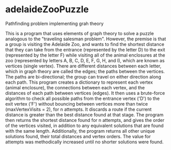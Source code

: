 # adelaideZooPuzzle
Pathfinding problem implementing grah theory

This is a program that uses elements of graph theory to solve a puzzle
analogous to the "traveling salesman problem". However, the premise
is that a group is visiting the Adelaide Zoo, and wants to find the shortest
distance that they can take from the entrance (represented by the
letter D) to the exit (represented by the letter F) while visiting all
of the animal enclosures at the zoo (represented by letters A, B, C, D, E, F,
G, H, and I), which are known as vertices (single vertex). There are different
distances between each letter, which in graph theory are called the edges; the
paths between the vertices. The paths are bi-directional; the group
can travel on either direction along each path. This program creates a
dictionary to represent each vertex (animal enclosure), the connections between
each vertex, and the distances of each path between vertices (edges).
It then uses a brute-force algorithm to check all possible paths from the
entrance vertex ('D') to the exit vertex ('F') without bouncing between vertices
more than twice (maxVertexVisits = 2), for n attempts. It discards a route if
the current distance is greater than the best distance found at that stage. The
program then returns the shortest distance found for n attempts, and gives the
order of the vertices visited, in addition to any equivalent solutions that are
found with the same length. Additionally, the program returns all other unique
solutions found, their total distances and vertex orders. The value for attempts
was methodically increased until no shorter solutions were found.
